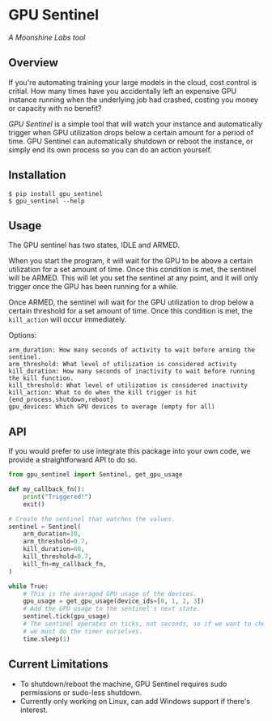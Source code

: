# GPU Sentinel

*A Moonshine Labs tool*

## Overview
If you're automating training your large models in the cloud, cost control is critial. How many times have you accidentally left an expensive GPU instance running when the underlying job had crashed, costing you money or capacity with no benefit?

*GPU Sentinel* is a simple tool that will watch your instance and automatically trigger when GPU utilization drops below a certain amount for a period of time. GPU Sentinel can automatically shutdown or reboot the instance, or simply end its own process so you can do an action yourself.

## Installation
```
$ pip install gpu_sentinel
$ gpu_sentinel --help
```

## Usage
The GPU sentinel has two states, IDLE and ARMED.

When you start the program, it will wait for the GPU to be above a certain utilization for a set amount of time. Once this condition is met, the sentinel will be ARMED. This will let you set the sentinel at any point, and it will only trigger once the GPU has been running for a while.

Once ARMED, the sentinel will wait for the GPU utilization to drop below a certain threshold for a set amount of time. Once this condition is met, the `kill_action` will occur immediately.

Options:

```
arm_duration: How many seconds of activity to wait before arming the sentinel.
arm_threshold: What level of utilization is considered activity
kill_duration: How many seconds of inactivity to wait before running the kill function.
kill_threshold: What level of utilization is considered inactivity
kill_action: What to do when the kill trigger is hit {end_process,shutdown,reboot}
gpu_devices: Which GPU devices to average (empty for all)
```

## API
If you would prefer to use integrate this package into your own code, we provide a straightforward API to do so.

```python
from gpu_sentinel import Sentinel, get_gpu_usage

def my_callback_fn():
    print("Triggered!")
    exit()

# Create the sentinel that watches the values.
sentinel = Sentinel(
    arm_duration=10,
    arm_threshold=0.7,
    kill_duration=60,
    kill_threshold=0.7,
    kill_fn=my_callback_fn,
)

while True:
    # This is the averaged GPU usage of the devices.
    gpu_usage = get_gpu_usage(device_ids=[0, 1, 2, 3])
    # Add the GPU usage to the sentinel's next state.
    sentinel.tick(gpu_usage)
    # The sentinel operates on ticks, not seconds, so if we want to check every second
    # we must do the timer ourselves.
    time.sleep(1)
```

## Current Limitations

* To shutdown/reboot the machine, GPU Sentinel requires sudo permissions or sudo-less shutdown.
* Currently only working on Linux, can add Windows support if there's interest.